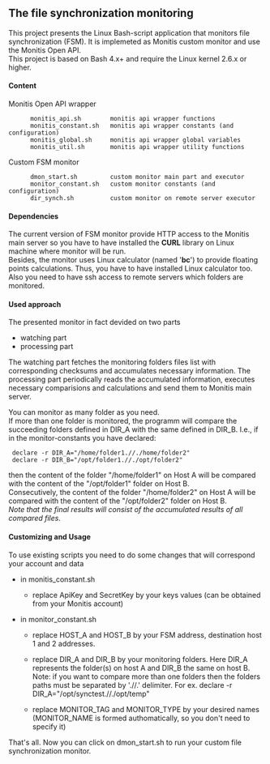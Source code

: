 ## The file synchronization monitoring

This project presents the Linux Bash-script application that monitors file synchronization (FSM). It is implemeted as Monitis custom monitor and use the Monitis Open API.  
This project is based on Bash 4.x+ and require the Linux kernel 2.6.x or higher.

#### Content  

   Monitis Open API wrapper  

          monitis_api.sh        monitis api wrapper functions  
          monitis_constant.sh   monitis api wrapper constants (and configuration)  
          monitis_global.sh     monitis api wrapper global variables  
          monitis_util.sh       monitis api wrapper utility functions  

   Custom FSM monitor  

		  dmon_start.sh         custom monitor main part and executor  
          monitor_constant.sh   custom monitor constants (and configuration)  
          dir_synch.sh          custom monitor on remote server executor

#### Dependencies  

The current version of FSM monitor provide HTTP access to the Monitis main server so you have to have installed the __CURL__ library on Linux  machine where monitor will be run.  
Besides, the monitor uses Linux calculator (named '__bc__') to provide floating points calculations. Thus, you have to have installed Linux calculator too.  Also you need to have 
ssh access to remote servers which folders are monitored.
 
#### Used approach

The presented monitor in fact devided on two parts  

   - watching part
   - processing part

The watching part fetches the monitoring folders files list with corresponding checksums and accumulates necessary information. 
The processing part periodically reads the accumulated information, executes necessary comparisions and calculations and send them to Monitis main server.  
 
You can monitor as many folder as you need.   
If more than one folder is monitored, the programm will compare the succeeding folders defined in DIR_A with the same defined in DIR_B. 
I.e., if in the monitor-constants you  have declared:   

     declare -r DIR_A="/home/folder1.//./home/folder2"
     declare -r DIR_B="/opt/folder1.//./opt/folder2"

then the content of the folder "/home/folder1" on Host A will be compared with the content of the "/opt/folder1" folder on Host B.   
Consecutively, the content of the folder "/home/folder2" on Host A will be compared with the content of the "/opt/folder2" folder on Host B.   
_Note that the final results will consist of the accumulated results of all compared files._  

#### Customizing and Usage 

To use existing scripts you need to do some changes that will correspond your account and data  

   - in monitis_constant.sh  
       - replace ApiKey and SecretKey by your keys values (can be obtained from your Monitis account)  

   - in monitor_constant.sh   
       - replace HOST_A and HOST_B by your FSM address, destination host 1 and 2 addresses.
	   
       - replace DIR_A and DIR_B by your monitoring folders. Here DIR_A represents the folder(s) on host A and DIR_B the same on host B. Note: if you want 
	     to compare more than one folders then the folders paths must be separated by './/.' delimiter. For ex. declare -r DIR_A="/opt/synctest.//./opt/temp"
		 
       - replace MONITOR_TAG and MONITOR_TYPE by your desired names   
         (MONITOR_NAME is formed authomatically, so you don't need to specify it)

That's all. Now you can click on dmon_start.sh to run your custom file synchronization monitor.  

